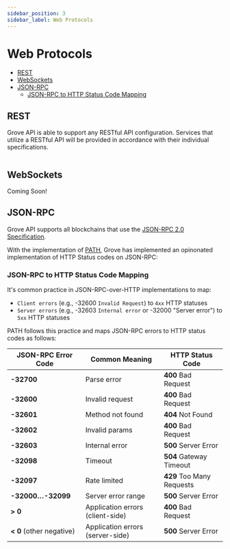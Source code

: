 ```yaml
---
sidebar_position: 3
sidebar_label: Web Protocols
---
```


# Web Protocols <!-- omit in toc -->

- [REST](#rest)
- [WebSockets](#websockets)
- [JSON-RPC](#json-rpc)
  - [JSON-RPC to HTTP Status Code Mapping](#json-rpc-to-http-status-code-mapping)

## REST

Grove API is able to support any RESTful API configuration. Services that utilize a RESTful API will be provided in accordance with their individual specifications.

```yaml

```

## WebSockets

Coming Soon!

## JSON-RPC

Grove API supports all blockchains that use the [JSON-RPC 2.0 Specification](https://www.jsonrpc.org/specification).

With the implementation of [PATH](https://path.grove.city/learn/qos/http_status_code), Grove has implemented an opinonated implementation of HTTP Status codes on JSON-RPC:

### JSON-RPC to HTTP Status Code Mapping

It's common practice in JSON-RPC-over-HTTP implementations to map:

- `Client errors` (e.g., -32600 `Invalid Request`) to `4xx` HTTP statuses
- `Server errors` (e.g., -32603 `Internal error` or -32000 "Server error") to `5xx` HTTP statuses

PATH follows this practice and maps JSON-RPC errors to HTTP status codes as follows:

| JSON-RPC Error Code      | Common Meaning                   | HTTP Status Code          |
| ------------------------ | -------------------------------- | ------------------------- |
| **-32700**               | Parse error                      | **400** Bad Request       |
| **-32600**               | Invalid request                  | **400** Bad Request       |
| **-32601**               | Method not found                 | **404** Not Found         |
| **-32602**               | Invalid params                   | **400** Bad Request       |
| **-32603**               | Internal error                   | **500** Server Error      |
| **-32098**               | Timeout                          | **504** Gateway Timeout   |
| **-32097**               | Rate limited                     | **429** Too Many Requests |
| **-32000…-32099**        | Server error range               | **500** Server Error      |
| **> 0**                  | Application errors (client-side) | **400** Bad Request       |
| **< 0** (other negative) | Application errors (server-side) | **500** Server Error      |
